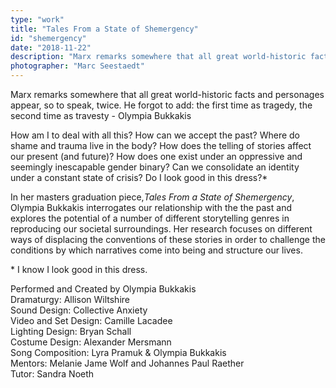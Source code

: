 ```yaml
---
type: "work"
title: "Tales From a State of Shemergency"
id: "shemergency"
date: "2018-11-22"
description: "Marx remarks somewhere that all great world-historic facts and personages appear, so to speak, twice. He forgot to add: the first time as tragedy, the second time as travesty - Olympia Bukkakis" 
photographer: "Marc Seestaedt"
---
```


Marx remarks somewhere that all great world-historic facts and personages appear, so to speak, twice. He forgot to add: the first time as tragedy, the second time as travesty - Olympia Bukkakis

How am I to deal with all this? How can we accept the past? Where do shame and trauma live in the body? How does the telling of stories affect our present (and future)? How does one exist under an oppressive and seemingly inescapable gender binary? Can we consolidate an identity under a constant state of crisis? Do I look good in this dress?*
 
In her masters graduation piece,*Tales From a State of Shemergency*, Olympia Bukkakis interrogates our relationship with the the past and explores the potential of a number of different storytelling genres in reproducing our societal surroundings. Her research focuses on different ways of displacing the conventions of these stories in order to challenge the conditions by which narratives come into being and structure our lives.
 
\* I know I look good in this dress.
 

Performed and Created by Olympia Bukkakis  
Dramaturgy: Allison Wiltshire  
Sound Design: Collective Anxiety  
Video and Set Design: Camille Lacadee  
Lighting Design: Bryan Schall  
Costume Design: Alexander Mersmann  
Song Composition: Lyra Pramuk & Olympia Bukkakis  
Mentors: Melanie Jame Wolf and Johannes Paul Raether  
Tutor: Sandra Noeth  
